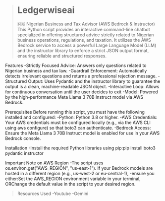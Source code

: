 > # Ledgerwiseai
> 🇳🇬 Nigerian Business and Tax Advisor (AWS Bedrock & Instructor)
This Python script provides an interactive command-line chatbot specialized in offering structured advice strictly related to Nigerian business operations, regulations, and taxation.
It utilizes the AWS Bedrock service to access a powerful Large Language Model (LLM) and the instructor library to enforce a strict JSON output format, ensuring reliable and structured responses.

Features
-Strictly Focused Advice: Answers only questions related to Nigerian business and tax law.
-Guardrail Enforcement: Automatically detects irrelevant questions and returns a professional rejection message.
-Structured Output: Uses Pydantic and the instructor library to guarantee the output is a clean, machine-readable JSON object.
-Interactive Loop: Allows for continuous conversation until the user decides to exit
-Model: Powered by the high-performance Meta Llama 3 70B Instruct model via AWS Bedrock.

Prerequisites 
Before running this script, you must have the following installed and configured:
-Python: Python 3.8 or higher.
-AWS Credentials: Your AWS credentials must be configured locally (e.g., via the AWS CLI using aws configure) so that boto3 can authenticate.
-Bedrock Access: Ensure the Meta Llama 3 70B Instruct model is enabled for use in your AWS Bedrock console.

Installation
-Install the required Python libraries using pip:pip install boto3 pydantic instructor

Important Note on AWS Region
-The script uses os.environ.get("AWS_REGION", "us-east-1"). If your Bedrock models are hosted in a different region (e.g., us-west-2 or eu-central-1), 
-ensure you either:Set the AWS_REGION environment variable in your terminal, ORChange the default value in the script to your desired region.
> Resources Used
> -Youtube
> -Gemini
